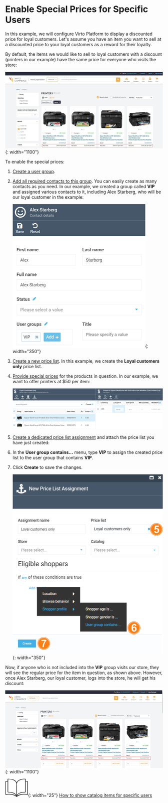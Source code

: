 # Enable Special Prices for Specific Users

In this example, we will configure Virto Platform to display a discounted price for loyal customers.
Let's assume you have an item you want to sell at a discounted price to your loyal customers as a reward for their loyalty. 

By default, the items we would like to sell to loyal customers with a discount (printers in our example) have the same price for everyone who visits the store:

![Regular prices](media/regular-prices.jpg){: width="1100"}

To enable the special prices:

1. [Create a user group](../catalog-personalization/user-groups.md#add-new-user-group).
1. [Add all required contacts to this group](../contacts/managing-contacts.md#add-contacts). You can easily create as many contacts as you need. In our example, we created a group called **VIP** and assigned various contacts to it, including Alex Starberg, who will be our loyal customer in the example:

    ![Adding contact to user group](media/adding-to-ug.png){: width="350"}

1. [Create a new price list](creating-new-price-list.md). In this example, we create the **Loyal customers only** price list.

1. [Provide special prices](creating-new-price-list.md#add-products-to-price-list) for the products in question. In our example, we want to offer printers at $50 per item:

    ![Adding prices](media/adding-prices1.png)

1. [Create a dedicated price list assignment](adding-new-assignment.md) and attach the price list you have just created:

1.  In the **User group contains...** menu, type **VIP** to assign the created price list to the user group that contains **VIP**. 

1.  Click **Create** to save the changes.

    ![Vip](media/example-price-list-assignment.png){: width="350"}

Now, if anyone who is not included into the **VIP** group visits our store, they will see the regular price for the item in question, as shown above. However, once Alex Starberg, our loyal customer, logs into the store, he will get his discount:

![Prices for targeted user](media/price-list-for-targeted-user.png){: width="1100"}

![Readmore](media/readmore.png){: width="25"} [How to show catalog items for specific users](../catalog-personalization/example.md)
